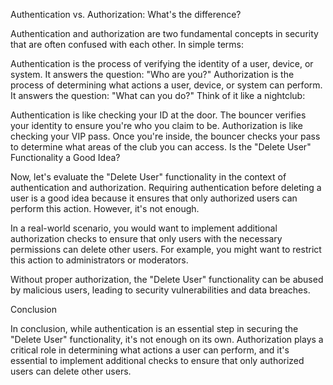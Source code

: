 Authentication vs. Authorization: What's the difference?

Authentication and authorization are two fundamental concepts in security that are often confused with each other. In simple terms:

Authentication is the process of verifying the identity of a user, device, or system. It answers the question: "Who are you?"
Authorization is the process of determining what actions a user, device, or system can perform. It answers the question: "What can you do?"
Think of it like a nightclub:

Authentication is like checking your ID at the door. The bouncer verifies your identity to ensure you're who you claim to be.
Authorization is like checking your VIP pass. Once you're inside, the bouncer checks your pass to determine what areas of the club you can access.
Is the "Delete User" Functionality a Good Idea?

Now, let's evaluate the "Delete User" functionality in the context of authentication and authorization. Requiring authentication before deleting a user is a good idea because it ensures that only authorized users can perform this action. However, it's not enough.

In a real-world scenario, you would want to implement additional authorization checks to ensure that only users with the necessary permissions can delete other users. For example, you might want to restrict this action to administrators or moderators.

Without proper authorization, the "Delete User" functionality can be abused by malicious users, leading to security vulnerabilities and data breaches.

Conclusion

In conclusion, while authentication is an essential step in securing the "Delete User" functionality, it's not enough on its own. Authorization plays a critical role in determining what actions a user can perform, and it's essential to implement additional checks to ensure that only authorized users can delete other users.
